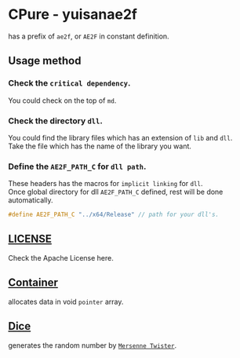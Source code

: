 # CPure - yuisanae2f
has a prefix of `ae2f`, or `AE2F` in constant definition.

## Usage method
### Check the `critical dependency`.
You could check on the top of `md`.

### Check the directory `dll`.
You could find the library files which has an extension of `lib` and `dll`.  
Take the file which has the name of the library you want.

### Define the `AE2F_PATH_C` for `dll path`.
These headers has the macros for `implicit linking` for `dll`.  
Once global directory for dll `AE2F_PATH_C` defined, rest will be done automatically.
```c
#define AE2F_PATH_C "../x64/Release" // path for your dll's.
```

## <a href="./license" id="license">LICENSE</a>
Check the Apache License here.

## [Container](./headers/Container) <s id="Container"></s>
allocates data in void `pointer` array.

## [Dice](./headers/Dice) <s id="Dice"></s>
generates the random number by <a href="https://en.wikipedia.org/wiki/Mersenne_Twister#Pseudocode">`Mersenne Twister`</a>.